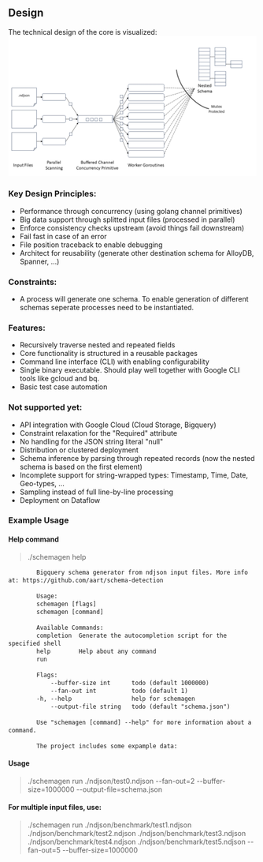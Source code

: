 ## Design

The technical design of the core is visualized: 
![blueprint](design.png)

### Key Design Principles:
- Performance through concurrency (using golang channel primitives)
- Big data support through splitted input files (processed in parallel)
- Enforce consistency checks upstream (avoid things fail downstream)
- Fail fast in case of an error
- File position traceback to enable debugging
- Architect for reusability (generate other destination schema for AlloyDB, Spanner, ...)

### Constraints:
- A process will generate one schema. To enable generation of different schemas seperate processes need to be instantiated.

### Features:
- Recursively traverse nested and repeated fields
- Core functionality is structured in a reusable packages
- Command line interface (CLI) with enabling configurability
- Single binary executable. Should play well together with Google CLI tools like gcloud and bq.
- Basic test case automation

### Not supported yet:
- API integration with Google Cloud (Cloud Storage, Bigquery)
- Constraint relaxation for the "Required" attribute 
- No handling for the JSON string literal "null"
- Distribution or clustered deployment
- Schema inference by parsing through repeated records (now the nested schema is based on the first element)
- Incomplete support for string-wrapped types: Timestamp, Time, Date, Geo-types, ...
- Sampling instead of full line-by-line processing
- Deployment on Dataflow

### Example Usage

#### Help command
> ./schemagen help           

            Bigquery schema generator from ndjson input files. More info at: https://github.com/aart/schema-detection

            Usage:
            schemagen [flags]
            schemagen [command]

            Available Commands:
            completion  Generate the autocompletion script for the specified shell
            help        Help about any command
            run

            Flags:
                --buffer-size int      todo (default 1000000)
                --fan-out int          todo (default 1)
            -h, --help                 help for schemagen
                --output-file string   todo (default "schema.json")

            Use "schemagen [command] --help" for more information about a command.

            The project includes some expample data:

#### Usage
> ./schemagen run ./ndjson/test0.ndjson  --fan-out=2 --buffer-size=1000000 --output-file=schema.json

#### For multiple input files, use:

>./schemagen run ./ndjson/benchmark/test1.ndjson ./ndjson/benchmark/test2.ndjson ./ndjson/benchmark/test3.ndjson ./ndjson/benchmark/test4.ndjson ./ndjson/benchmark/test5.ndjson --fan-out=5 --buffer-size=1000000